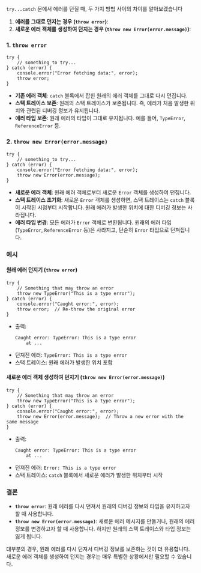 <p data-ke-size="size16"><code>try...catch</code> 문에서 에러를 던질 때, 두 가지 방법 사이의 차이를 알아보겠습니다</p>
<ol style="list-style-type: decimal;" data-ke-list-type="decimal">
<li><b>에러를 그대로 던지는 경우 (<code>throw error</code>)</b>:</li>
<li><b>새로운 에러 객체를 생성하여 던지는 경우 (<code>throw new Error(error.message)</code>)</b>:</li>
</ol>
<h3 data-ke-size="size23">1. <code>throw error</code></h3>
<pre class="monkey"><code>try {
    // something to try...
} catch (error) {
    console.error("Error fetching data:", error);
    throw error;
}</code></pre>
<ul style="list-style-type: disc;" data-ke-list-type="disc">
<li><b>기존 에러 객체</b>: <code>catch</code> 블록에서 잡힌 원래의 에러 객체를 그대로 다시 던집니다.</li>
<li><b>스택 트레이스 보존</b>: 원래의 스택 트레이스가 보존됩니다. 즉, 에러가 처음 발생한 위치와 관련된 디버깅 정보가 유지됩니다.</li>
<li><b>에러 타입 보존</b>: 원래 에러의 타입이 그대로 유지됩니다. 예를 들어, <code>TypeError</code>, <code>ReferenceError</code> 등.</li>
</ul>
<h3 data-ke-size="size23">2. <code>throw new Error(error.message)</code></h3>
<pre class="monkey"><code>try {
    // something to try...
} catch (error) {
    console.error("Error fetching data:", error);
    throw new Error(error.message);
}</code></pre>
<ul style="list-style-type: disc;" data-ke-list-type="disc">
<li><b>새로운 에러 객체</b>: 원래 에러 객체로부터 새로운 <code>Error</code> 객체를 생성하여 던집니다.</li>
<li><b>스택 트레이스 초기화</b>: 새로운 <code>Error</code> 객체를 생성하면, 스택 트레이스는 <code>catch</code> 블록이 시작된 시점부터 시작합니다. 원래 에러가 발생한 위치에 대한 디버깅 정보는 사라집니다.</li>
<li><b>에러 타입 변경</b>: 모든 에러가 <code>Error</code> 객체로 변환됩니다. 원래의 에러 타입 (<code>TypeError</code>, <code>ReferenceError</code> 등)은 사라지고, 단순히 <code>Error</code> 타입으로 던져집니다.</li>
</ul>
<h3 data-ke-size="size23">예시</h3>
<h4 data-ke-size="size20">원래 에러 던지기 (<code>throw error</code>)</h4>
<pre class="aspectj"><code>try {
    // Something that may throw an error
    throw new TypeError("This is a type error");
} catch (error) {
    console.error("Caught error:", error);
    throw error;  // Re-throw the original error
}</code></pre>
<ul style="list-style-type: disc;" data-ke-list-type="disc">
<li>출력:
<pre class="routeros"><code>Caught error: TypeError: This is a type error
    at ...</code></pre>
</li>
<li>던져진 에러: <code>TypeError: This is a type error</code></li>
<li>스택 트레이스: 원래 에러가 발생한 위치 포함</li>
</ul>
<h4 data-ke-size="size20">새로운 에러 객체 생성하여 던지기 (<code>throw new Error(error.message)</code>)</h4>
<pre class="monkey"><code>try {
    // Something that may throw an error
    throw new TypeError("This is a type error");
} catch (error) {
    console.error("Caught error:", error);
    throw new Error(error.message);  // Throw a new error with the same message
}</code></pre>
<ul style="list-style-type: disc;" data-ke-list-type="disc">
<li>출력:
<pre class="routeros"><code>Caught error: TypeError: This is a type error
    at ...</code></pre>
</li>
<li>던져진 에러: <code>Error: This is a type error</code></li>
<li>스택 트레이스: <code>catch</code> 블록에서 새로운 에러가 발생한 위치부터 시작</li>
</ul>
<h3 data-ke-size="size23">결론</h3>
<ul style="list-style-type: disc;" data-ke-list-type="disc">
<li><b><code>throw error</code></b>: 원래 에러를 다시 던져서 원래의 디버깅 정보와 타입을 유지하고자 할 때 사용합니다.</li>
<li><b><code>throw new Error(error.message)</code></b>: 새로운 에러 메시지를 만들거나, 원래의 에러 정보를 변경하고자 할 때 사용합니다. 하지만 원래의 스택 트레이스와 타입 정보는 잃게 됩니다.</li>
</ul>
<p data-ke-size="size16">대부분의 경우, 원래 에러를 다시 던져서 디버깅 정보를 보존하는 것이 더 유용합니다. 새로운 에러 객체를 생성하여 던지는 경우는 매우 특별한 상황에서만 필요할 수 있습니다.</p>